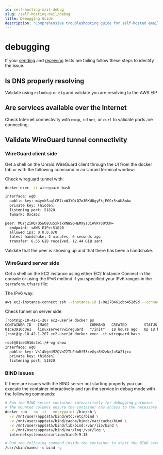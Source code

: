 ```yaml
---
id: self-hosting-mail-debug
slug: /self-hosting-mail/debug
title: Debugging Guide
description: "Comprehensive troubleshooting guide for self-hosted email servers. Covers common issues with Stalwart Mail Server, WireGuard connectivity, and DNS configuration."
---
```

# debugging

If your [sending](Step%208%20-%20Test%20sending%20and%20receiving.md#test-email-sending) and [receiving](Step%208%20-%20Test%20sending%20and%20receiving.md#test-email-reception) tests are failing follow these steps to identify the issue.

## Is DNS properly resolving

Validate using `nslookup` or `dig` and validate you are resolving to the AWS EIP

## Are services available over the Internet

Check Internet connectivity with `nmap`, `telnet`, or `curl` to validate ports are connecting.

## Validate WireGuard tunnel connectivity

### WireGuard client side

Get a shell on the Unraid WireGuard client through the UI from the docker tab or with the following command in an Unraid terminal window:

Check wireguard tunnel with:

```bash
docker exec -it wireguard bash
```

```txt title="Example output"
interface: wg0
  public key: m4ymkSaglCR7ioW3YQiQ7o3BKdUgyEkjEGOr5sAU8mA=
  private key: (hidden)
  listening port: 51820
  fwmark: 0xca6c

peer: MUYjZiRO/Q5wO8Uu5xkzxRNWS0HEMXys3iAVKY6OtUM=
  endpoint: <AWS EIP>:51820
  allowed ips: 0.0.0.0/0
  latest handshake: 2 minutes, 6 seconds ago
  transfer: 6.55 GiB received, 12.44 GiB sent
```

Validate that the peer is showing up and that there has been a handshake.

### WireGuard server side

Get a shell on the EC2 instance using either EC2 Instance Connect in the console or using the IPv6 method if you specified your IPv6 ranges in the `terraform.tfvars` file:

The IPv6 way:

```bash
aws ec2-instance-connect ssh --instance-id i-0e270461cbb452d9d --connection-type direct --instance-ip <IPV6 from console or CLI query>
```

Check tunnel on server side:

```txt
[root@ip-10-42-1-207 ec2-user]# docker ps
CONTAINER ID   IMAGE                   COMMAND   CREATED        STATUS        PORTS                                                                                                                                                                                                                                                                                                                                                           NAMES
01ce3916c3e1   linuxserver/wireguard   "/init"   18 hours ago   Up 18 hours   0.0.0.0:25->25/tcp, :::25->25/tcp, 0.0.0.0:53->53/tcp, :::53->53/tcp, 0.0.0.0:443->443/tcp, :::443->443/tcp, 0.0.0.0:465->465/tcp, :::465->465/tcp, 0.0.0.0:587->587/tcp, :::587->587/tcp, 0.0.0.0:993->993/tcp, :::993->993/tcp, 0.0.0.0:53->53/udp, :::53->53/udp, 0.0.0.0:4190->4190/tcp, :::4190->4190/tcp, 0.0.0.0:51820->51820/udp, :::51820->51820/udp   wireguard
[root@ip-10-42-1-207 ec2-user]# docker exec -it wireguard bash

root@01ce3916c3e1:/# wg show
interface: wg0
  public key: Vs14kgnUM2QVn72TLEduBf53cvGyr8N2zNq1uSW21jc=
  private key: (hidden)
  listening port: 51820
```

### BIND issues

If there are issues with the BIND server not starting properly you can execute
the container interactively and run the service in debug mode with the following
commands:

```bash
# Run the BIND server container interactively for debugging purposes
# The mounted volumes ensure the container has access to the necessary configuration files, cache, libraries, and logs
docker run --rm -it --entrypoint /bin/sh \
  -v /mnt/user/appdata/bind/etc:/etc/bind \
  -v /mnt/user/appdata/bind/cache/bind:/var/cache/bind \
  -v /mnt/user/appdata/bind/lib/bind:/var/lib/bind \
  -v /mnt/user/appdata/bind/var/log:/var/log \
  internetsystemsconsortium/bind9:9.18

# Run the following command inside the container to start the BIND service in debug mode, which provides detailed logs for troubleshooting issues
/usr/sbin/named -u bind -g
```
